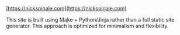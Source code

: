 [https://nickspinale.com](https://nickspinale.com)

This site is built using Make + Python/Jinja rather than a full static site generator. This approach is optimized for minimalism and flexibility.
